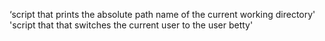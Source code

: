 ‘script that prints the absolute path name of the current working directory'
'script that  that switches the current user to the user betty'
